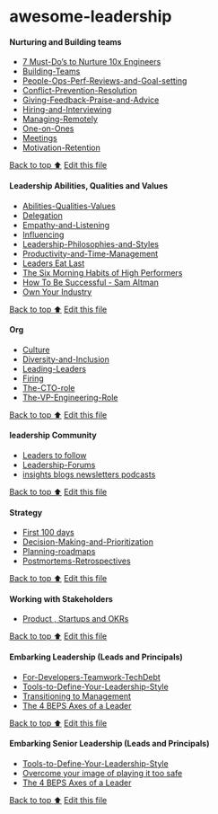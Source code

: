 # awesome-leadership

#### Nurturing and Building teams
- [7 Must-Do’s to Nurture 10x Engineers](https://github.com/AdyKalra/awesome-leading-and-managing/blob/master/7%20Must-Do%E2%80%99s%20to%20Nurture%2010x%20Engineers.md)
- [Building-Teams](https://github.com/AdyKalra/awesome-leading-and-managing/blob/master/Building-Teams.md)
- [People-Ops-Perf-Reviews-and-Goal-setting](https://github.com/AdyKalra/awesome-leading-and-managing/blob/master/People-Ops-Perf-Reviews-and-Goal-setting.md)
- [Conflict-Prevention-Resolution](https://github.com/AdyKalra/awesome-leading-and-managing/blob/master/Conflict-Prevention-Resolution.md)
- [Giving-Feedback-Praise-and-Advice](https://github.com/AdyKalra/awesome-leading-and-managing/blob/master/Giving-Feedback-Praise-and-Advice.md)
- [Hiring-and-Interviewing](https://github.com/AdyKalra/awesome-leading-and-managing/blob/master/Hiring-and-Interviewing.md)
- [Managing-Remotely](https://github.com/AdyKalra/awesome-leading-and-managing/blob/master/Managing-Remotely.md)
- [One-on-Ones](https://github.com/AdyKalra/awesome-leading-and-managing/blob/master/One-on-Ones.md)
- [Meetings](https://github.com/AdyKalra/awesome-leading-and-managing/blob/master/Meetings.md)
- [Motivation-Retention](https://github.com/AdyKalra/awesome-leading-and-managing/blob/master/Motivation-Retention.md)

[Back to top :arrow_up:](#trends)
[Edit this file](https://github.com/AdyKalra/awesome-leadership/edit/main/README.md)
<!--- END OF TOPIC--->

#### Leadership Abilities, Qualities and Values
- [Abilities-Qualities-Values](https://github.com/AdyKalra/awesome-leading-and-managing/blob/master/Abilities-Qualities-Values.md)
- [Delegation](https://github.com/AdyKalra/awesome-leading-and-managing/blob/master/Delegation.md)
- [Empathy-and-Listening](https://github.com/AdyKalra/awesome-leading-and-managing/blob/master/Empathy-and-Listening.md)
- [Influencing](https://github.com/AdyKalra/awesome-leading-and-managing/blob/master/Influencing-Others.md)
- [Leadership-Philosophies-and-Styles](https://github.com/AdyKalra/awesome-leading-and-managing/blob/master/Leadership-Philosophies-and-Styles.md)
- [Productivity-and-Time-Management](https://github.com/AdyKalra/awesome-leading-and-managing/blob/master/Productivity-and-Time-Management.md)
- [Leaders Eat Last](https://github.com/AdyKalra/awesome-leading-and-managing/blob/master/Simon%20Sinek:%20Leaders%20Eat%20Last%20Summary.md)
- [The Six Morning Habits of High Performers](https://github.com/AdyKalra/awesome-leading-and-managing/blob/master/The%20Six%20Morning%20Habits%20of%20High%20Performers.md)
- [How To Be Successful - Sam Altman](https://github.com/AdyKalra/awesome-leading-and-managing/blob/master/How%20To%20Be%20Successful.md)
- [Own Your Industry](https://github.com/AdyKalra/awesome-leading-and-managing/blob/master/Own%20Your%20Industry.md)

[Back to top :arrow_up:](#trends)
[Edit this file](https://github.com/AdyKalra/awesome-leadership/edit/main/README.md)
<!--- END OF TOPIC--->

#### Org 
- [Culture](https://github.com/AdyKalra/awesome-leading-and-managing/blob/master/Culture.md)
- [Diversity-and-Inclusion](https://github.com/AdyKalra/awesome-leading-and-managing/blob/master/Diversity-and-Inclusion.md)
- [Leading-Leaders](https://github.com/AdyKalra/awesome-leading-and-managing/blob/master/Leading-Leaders.md)
- [Firing](https://github.com/AdyKalra/awesome-leading-and-managing/blob/master/Firing.md)
- [The-CTO-role](https://github.com/AdyKalra/awesome-leading-and-managing/blob/master/The-CTO-role.md)
- [The-VP-Engineering-Role](https://github.com/AdyKalra/awesome-leading-and-managing/blob/master/The-VP-Engineering-Role.md)

[Back to top :arrow_up:](#trends)
[Edit this file](https://github.com/AdyKalra/awesome-leadership/edit/main/README.md)
<!--- END OF TOPIC--->

#### leadership Community
- [Leaders to follow](https://github.com/AdyKalra/awesome-leading-and-managing/blob/master/Leader-List.md)
- [Leadership-Forums](https://github.com/AdyKalra/awesome-leading-and-managing/blob/master/Leadership-Forums.md)
- [insights blogs newsletters podcasts](https://github.com/AdyKalra/awesome-leading-and-managing/blob/master/Media-Blogs-Newsletters-Podcasts.md)

[Back to top :arrow_up:](#trends)
[Edit this file](https://github.com/AdyKalra/awesome-leadership/edit/main/README.md)
<!--- END OF TOPIC--->

#### Strategy 
- [First 100 days](https://github.com/AdyKalra/awesome-leading-and-managing/blob/master/First%20100%20days.md)
- [Decision-Making-and-Prioritization](https://github.com/AdyKalra/awesome-leading-and-managing/blob/master/Decision-Making-and-Prioritization.md)
- [Planning-roadmaps](https://github.com/AdyKalra/awesome-leading-and-managing/blob/master/Planning-roadmaps.md)
- [Postmortems-Retrospectives](https://github.com/AdyKalra/awesome-leading-and-managing/blob/master/Postmortems-Retrospectives.md)


[Back to top :arrow_up:](#trends)
[Edit this file](https://github.com/AdyKalra/awesome-leadership/edit/main/README.md)
<!--- END OF TOPIC--->

#### Working with Stakeholders
- [Product , Startups and OKRs](https://github.com/AdyKalra/awesome-leading-and-managing/blob/master/Building-Products-and-Startups-OKRs.md)

[Back to top :arrow_up:](#trends)
[Edit this file](https://github.com/AdyKalra/awesome-leadership/edit/main/README.md)
<!--- END OF TOPIC--->

#### Embarking Leadership (Leads and Principals)
- [For-Developers-Teamwork-TechDebt](https://github.com/AdyKalra/awesome-leading-and-managing/blob/master/For-Developers-Teamwork-TechDebt.md)
- [Tools-to-Define-Your-Leadership-Style](https://github.com/AdyKalra/awesome-leading-and-managing/blob/master/Tools-to-Define-Your-Leadership-Style.md)
- [Transitioning to Management](https://github.com/AdyKalra/awesome-leading-and-managing/blob/master/Transitioning%20to%20Management.md)
- [The 4 BEPS Axes of a Leader](https://github.com/AdyKalra/awesome-leading-and-managing/blob/master/The%204%20BEPS%20Axes%20of%20a%20Leader.md)

[Back to top :arrow_up:](#trends)
[Edit this file](https://github.com/AdyKalra/awesome-leadership/edit/main/README.md)
<!--- END OF TOPIC--->

#### Embarking Senior Leadership (Leads and Principals)
- [Tools-to-Define-Your-Leadership-Style](https://github.com/AdyKalra/awesome-leading-and-managing/blob/master/Tools-to-Define-Your-Leadership-Style.md)
- [Overcome your image of playing it too safe](https://github.com/AdyKalra/awesome-leading-and-managing/blob/master/Overcome%20your%20image%20of%20playing%20it%20too%20safe.md)
- [The 4 BEPS Axes of a Leader](https://github.com/AdyKalra/awesome-leading-and-managing/blob/master/The%204%20BEPS%20Axes%20of%20a%20Leader.md)

[Back to top :arrow_up:](#trends)
[Edit this file](https://github.com/AdyKalra/awesome-leadership/edit/main/README.md)
<!--- END OF TOPIC--->
